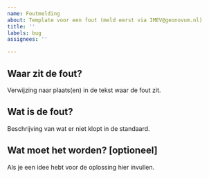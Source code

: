 ```yaml
---
name: Foutmelding
about: Template voor een fout (meld eerst via IMEV@geonovum.nl)
title: ''
labels: bug
assignees: ''

---
```


## Waar zit de fout?

Verwijzing naar plaats(en) in de tekst waar de fout zit.

## Wat is de fout?

Beschrijving van wat er niet klopt in de standaard.

## Wat moet het worden? [optioneel]

Als je een idee hebt voor de oplossing hier invullen.
